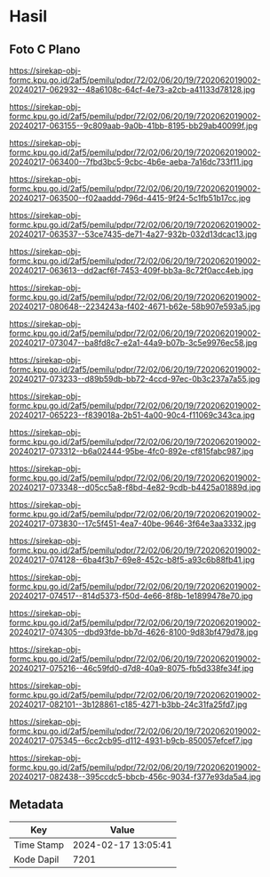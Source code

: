 # Hasil

## Foto C Plano

https://sirekap-obj-formc.kpu.go.id/2af5/pemilu/pdpr/72/02/06/20/19/7202062019002-20240217-062932--48a6108c-64cf-4e73-a2cb-a41133d78128.jpg

https://sirekap-obj-formc.kpu.go.id/2af5/pemilu/pdpr/72/02/06/20/19/7202062019002-20240217-063155--9c809aab-9a0b-41bb-8195-bb29ab40099f.jpg

https://sirekap-obj-formc.kpu.go.id/2af5/pemilu/pdpr/72/02/06/20/19/7202062019002-20240217-063400--7fbd3bc5-9cbc-4b6e-aeba-7a16dc733f11.jpg

https://sirekap-obj-formc.kpu.go.id/2af5/pemilu/pdpr/72/02/06/20/19/7202062019002-20240217-063500--f02aaddd-796d-4415-9f24-5c1fb51b17cc.jpg

https://sirekap-obj-formc.kpu.go.id/2af5/pemilu/pdpr/72/02/06/20/19/7202062019002-20240217-063537--53ce7435-de71-4a27-932b-032d13dcac13.jpg

https://sirekap-obj-formc.kpu.go.id/2af5/pemilu/pdpr/72/02/06/20/19/7202062019002-20240217-063613--dd2acf6f-7453-409f-bb3a-8c72f0acc4eb.jpg

https://sirekap-obj-formc.kpu.go.id/2af5/pemilu/pdpr/72/02/06/20/19/7202062019002-20240217-080648--2234243a-f402-4671-b62e-58b907e593a5.jpg

https://sirekap-obj-formc.kpu.go.id/2af5/pemilu/pdpr/72/02/06/20/19/7202062019002-20240217-073047--ba8fd8c7-e2a1-44a9-b07b-3c5e9976ec58.jpg

https://sirekap-obj-formc.kpu.go.id/2af5/pemilu/pdpr/72/02/06/20/19/7202062019002-20240217-073233--d89b59db-bb72-4ccd-97ec-0b3c237a7a55.jpg

https://sirekap-obj-formc.kpu.go.id/2af5/pemilu/pdpr/72/02/06/20/19/7202062019002-20240217-065223--f839018a-2b51-4a00-90c4-f11069c343ca.jpg

https://sirekap-obj-formc.kpu.go.id/2af5/pemilu/pdpr/72/02/06/20/19/7202062019002-20240217-073312--b6a02444-95be-4fc0-892e-cf815fabc987.jpg

https://sirekap-obj-formc.kpu.go.id/2af5/pemilu/pdpr/72/02/06/20/19/7202062019002-20240217-073348--d05cc5a8-f8bd-4e82-9cdb-b4425a01889d.jpg

https://sirekap-obj-formc.kpu.go.id/2af5/pemilu/pdpr/72/02/06/20/19/7202062019002-20240217-073830--17c5f451-4ea7-40be-9646-3f64e3aa3332.jpg

https://sirekap-obj-formc.kpu.go.id/2af5/pemilu/pdpr/72/02/06/20/19/7202062019002-20240217-074128--6ba4f3b7-69e8-452c-b8f5-a93c6b88fb41.jpg

https://sirekap-obj-formc.kpu.go.id/2af5/pemilu/pdpr/72/02/06/20/19/7202062019002-20240217-074517--814d5373-f50d-4e66-8f8b-1e1899478e70.jpg

https://sirekap-obj-formc.kpu.go.id/2af5/pemilu/pdpr/72/02/06/20/19/7202062019002-20240217-074305--dbd93fde-bb7d-4626-8100-9d83bf479d78.jpg

https://sirekap-obj-formc.kpu.go.id/2af5/pemilu/pdpr/72/02/06/20/19/7202062019002-20240217-075216--46c59fd0-d7d8-40a9-8075-fb5d338fe34f.jpg

https://sirekap-obj-formc.kpu.go.id/2af5/pemilu/pdpr/72/02/06/20/19/7202062019002-20240217-082101--3b128861-c185-4271-b3bb-24c31fa25fd7.jpg

https://sirekap-obj-formc.kpu.go.id/2af5/pemilu/pdpr/72/02/06/20/19/7202062019002-20240217-075345--6cc2cb95-d112-4931-b9cb-850057efcef7.jpg

https://sirekap-obj-formc.kpu.go.id/2af5/pemilu/pdpr/72/02/06/20/19/7202062019002-20240217-082438--395ccdc5-bbcb-456c-9034-f377e93da5a4.jpg


## Metadata

| Key        | Value               |
| ---------- | ------------------- |
| Time Stamp | 2024-02-17 13:05:41 |
| Kode Dapil | 7201                |



